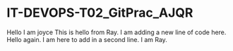 # IT-DEVOPS-T02_GitPrac_AJQR

Hello I am joyce
This is hello from Ray. I am adding a new line of code here.
Hello again. I am here to add in a second line. I am Ray.
